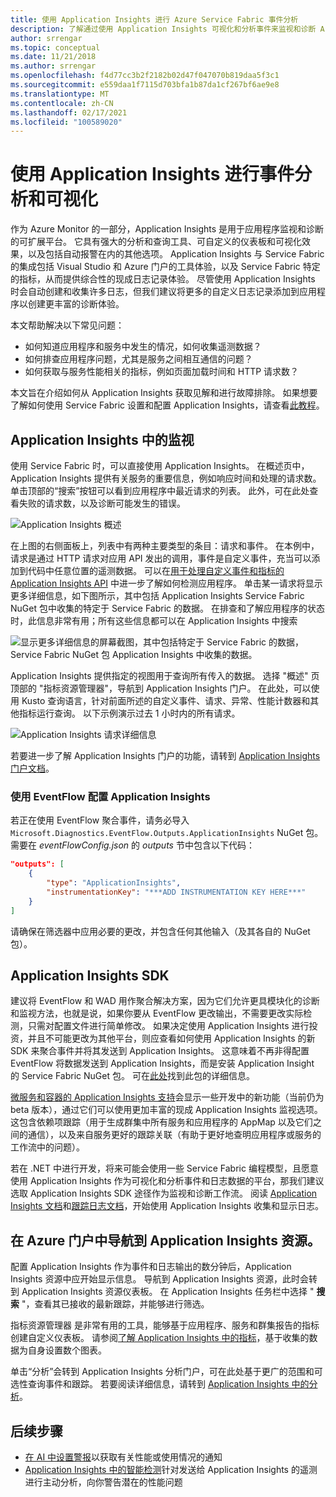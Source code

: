 ```yaml
---
title: 使用 Application Insights 进行 Azure Service Fabric 事件分析
description: 了解通过使用 Application Insights 可视化和分析事件来监视和诊断 Azure Service Fabric 群集。
author: srrengar
ms.topic: conceptual
ms.date: 11/21/2018
ms.author: srrengar
ms.openlocfilehash: f4d77cc3b2f2182b02d47f047070b819daa5f3c1
ms.sourcegitcommit: e559daa1f7115d703bfa1b87da1cf267bf6ae9e8
ms.translationtype: MT
ms.contentlocale: zh-CN
ms.lasthandoff: 02/17/2021
ms.locfileid: "100589020"
---
```

# <a name="event-analysis-and-visualization-with-application-insights"></a>使用 Application Insights 进行事件分析和可视化

作为 Azure Monitor 的一部分，Application Insights 是用于应用程序监视和诊断的可扩展平台。 它具有强大的分析和查询工具、可自定义的仪表板和可视化效果，以及包括自动报警在内的其他选项。 Application Insights 与 Service Fabric 的集成包括 Visual Studio 和 Azure 门户的工具体验，以及 Service Fabric 特定的指标，从而提供综合性的现成日志记录体验。 尽管使用 Application Insights 时会自动创建和收集许多日志，但我们建议将更多的自定义日志记录添加到应用程序以创建更丰富的诊断体验。

本文帮助解决以下常见问题：

* 如何知道应用程序和服务中发生的情况，如何收集遥测数据？
* 如何排查应用程序问题，尤其是服务之间相互通信的问题？
* 如何获取与服务性能相关的指标，例如页面加载时间和 HTTP 请求数？

本文旨在介绍如何从 Application Insights 获取见解和进行故障排除。 如果想要了解如何使用 Service Fabric 设置和配置 Application Insights，请查看[此教程](service-fabric-tutorial-monitoring-aspnet.md)。

## <a name="monitoring-in-application-insights"></a>Application Insights 中的监视

使用 Service Fabric 时，可以直接使用 Application Insights。 在概述页中，Application Insights 提供有关服务的重要信息，例如响应时间和处理的请求数。 单击顶部的“搜索”按钮可以看到应用程序中最近请求的列表。 此外，可在此处查看失败的请求数，以及诊断可能发生的错误。

![Application Insights 概述](media/service-fabric-diagnostics-event-analysis-appinsights/ai-overview.png)

在上图的右侧面板上，列表中有两种主要类型的条目：请求和事件。 在本例中，请求是通过 HTTP 请求对应用 API 发出的调用，事件是自定义事件，充当可以添加到代码中任意位置的遥测数据。 可以在[用于处理自定义事件和指标的 Application Insights API](../azure-monitor/app/api-custom-events-metrics.md) 中进一步了解如何检测应用程序。 单击某一请求将显示更多详细信息，如下图所示，其中包括 Application Insights Service Fabric NuGet 包中收集的特定于 Service Fabric 的数据。 在排查和了解应用程序的状态时，此信息非常有用；所有这些信息都可以在 Application Insights 中搜索

![显示更多详细信息的屏幕截图，其中包括特定于 Service Fabric 的数据，Service Fabric NuGet 包 Application Insights 中收集的数据。](media/service-fabric-diagnostics-event-analysis-appinsights/ai-request-details.png)

Application Insights 提供指定的视图用于查询所有传入的数据。 选择 "概述" 页顶部的 "指标资源管理器"，导航到 Application Insights 门户。 在此处，可以使用 Kusto 查询语言，针对前面所述的自定义事件、请求、异常、性能计数器和其他指标运行查询。 以下示例演示过去 1 小时内的所有请求。

![Application Insights 请求详细信息](media/service-fabric-diagnostics-event-analysis-appinsights/ai-metrics-explorer.png)

若要进一步了解 Application Insights 门户的功能，请转到 [Application Insights 门户文档](../azure-monitor/app/overview-dashboard.md)。

### <a name="configuring-application-insights-with-eventflow"></a>使用 EventFlow 配置 Application Insights

若正在使用 EventFlow 聚合事件，请务必导入 `Microsoft.Diagnostics.EventFlow.Outputs.ApplicationInsights` NuGet 包。 需要在 *eventFlowConfig.json* 的 *outputs* 节中包含以下代码：

```json
"outputs": [
    {
        "type": "ApplicationInsights",
        "instrumentationKey": "***ADD INSTRUMENTATION KEY HERE***"
    }
]
```

请确保在筛选器中应用必要的更改，并包含任何其他输入（及其各自的 NuGet 包）。

## <a name="application-insights-sdk"></a>Application Insights SDK

建议将 EventFlow 和 WAD 用作聚合解决方案，因为它们允许更具模块化的诊断和监视方法，也就是说，如果你要从 EventFlow 更改输出，不需要更改实际检测，只需对配置文件进行简单修改。 如果决定使用 Application Insights 进行投资，并且不可能更改为其他平台，则应查看如何使用 Application Insights 的新 SDK 来聚合事件并将其发送到 Application Insights。 这意味着不再非得配置 EventFlow 将数据发送到 Application Insights，而是安装 Application Insight 的 Service Fabric NuGet 包。 可在[此处](https://github.com/Microsoft/ApplicationInsights-ServiceFabric)找到此包的详细信息。

[微服务和容器的 Application Insights 支持](https://azure.microsoft.com/blog/app-insights-microservices/)会显示一些开发中的新功能（当前仍为 beta 版本），通过它们可以使用更加丰富的现成 Application Insights 监视选项。 这包含依赖项跟踪（用于生成群集中所有服务和应用程序的 AppMap 以及它们之间的通信），以及来自服务更好的跟踪关联（有助于更好地查明应用程序或服务的工作流中的问题）。

若在 .NET 中进行开发，将来可能会使用一些 Service Fabric 编程模型，且愿意使用 Application Insights 作为可视化和分析事件和日志数据的平台，那我们建议选取 Application Insights SDK 途径作为监视和诊断工作流。 阅读 [Application Insights 文档](../azure-monitor/azure-monitor-app-hub.yml)和[跟踪日志文档](../azure-monitor/app/asp-net-trace-logs.md)，开始使用 Application Insights 收集和显示日志。

## <a name="navigating-the-application-insights-resource-in-azure-portal"></a>在 Azure 门户中导航到 Application Insights 资源。

配置 Application Insights 作为事件和日志输出的数分钟后，Application Insights 资源中应开始显示信息。 导航到 Application Insights 资源，此时会转到 Application Insights 资源仪表板。 在 Application Insights 任务栏中选择 " **搜索** "，查看其已接收的最新跟踪，并能够进行筛选。

指标资源管理器  是非常有用的工具，能够基于应用程序、服务和群集报告的指标创建自定义仪表板。 请参阅[了解 Application Insights 中的指标](../azure-monitor/essentials/metrics-charts.md)，基于收集的数据为自身设置数个图表。

单击“分析”会转到 Application Insights 分析门户，可在此处基于更广的范围和可选性查询事件和跟踪。  若要阅读详细信息，请转到 [Application Insights 中的分析](../azure-monitor/logs/log-query-overview.md)。

## <a name="next-steps"></a>后续步骤

* [在 AI 中设置警报](../azure-monitor/alerts/alerts-log.md)以获取有关性能或使用情况的通知
* [Application Insights 中的智能检测](../azure-monitor/app/proactive-diagnostics.md)针对发送给 Application Insights 的遥测进行主动分析，向你警告潜在的性能问题
